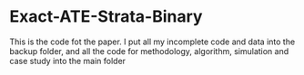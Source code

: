 # Exact-ATE-Strata-Binary
This is the code fot the paper. I put all my incomplete code and data into the backup folder, and all the code for methodology, algorithm, simulation and case study into the main folder
